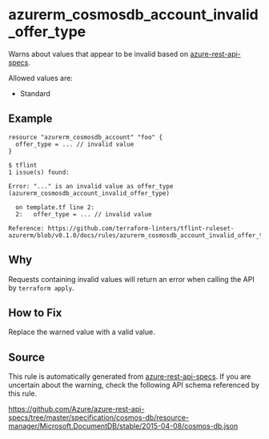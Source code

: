 <!--- This file generated by `tools/apispec-rule-gen/main.go`. DO NOT EDIT --->

# azurerm_cosmosdb_account_invalid_offer_type

Warns about values that appear to be invalid based on [azure-rest-api-specs](https://github.com/Azure/azure-rest-api-specs).

Allowed values are:
- Standard

## Example

```hcl
resource "azurerm_cosmosdb_account" "foo" {
  offer_type = ... // invalid value
}
```

```
$ tflint
1 issue(s) found:

Error: "..." is an invalid value as offer_type (azurerm_cosmosdb_account_invalid_offer_type)

  on template.tf line 2:
  2:   offer_type = ... // invalid value

Reference: https://github.com/terraform-linters/tflint-ruleset-azurerm/blob/v0.1.0/docs/rules/azurerm_cosmosdb_account_invalid_offer_type.md

```

## Why

Requests containing invalid values will return an error when calling the API by `terraform apply`.

## How to Fix

Replace the warned value with a valid value.

## Source

This rule is automatically generated from [azure-rest-api-specs](https://github.com/Azure/azure-rest-api-specs). If you are uncertain about the warning, check the following API schema referenced by this rule.

https://github.com/Azure/azure-rest-api-specs/tree/master/specification/cosmos-db/resource-manager/Microsoft.DocumentDB/stable/2015-04-08/cosmos-db.json
